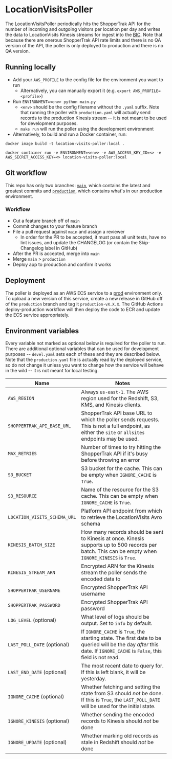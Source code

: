 # LocationVisitsPoller

The LocationVisitsPoller periodically hits the ShopperTrak API for the number of incoming and outgoing visitors per location per day and writes the data to LocationVisits Kinesis streams for ingest into the [BIC](https://github.com/NYPL/BIC). Note that because there are onerous ShopperTrak API rate limits and there is no QA version of the API, the poller is only deployed to production and there is no QA version.

## Running locally
* Add your `AWS_PROFILE` to the config file for the environment you want to run
  * Alternatively, you can manually export it (e.g. `export AWS_PROFILE=<profile>`)
* Run `ENVIRONMENT=<env> python main.py`
  * `<env>` should be the config filename without the `.yaml` suffix. Note that running the poller with `production.yaml` will actually send records to the production Kinesis stream -- it is not meant to be used for development purposes.
  * `make run` will run the poller using the development environment
* Alternatively, to build and run a Docker container, run:
```
docker image build -t location-visits-poller:local .

docker container run -e ENVIRONMENT=<env> -e AWS_ACCESS_KEY_ID=<> -e AWS_SECRET_ACCESS_KEY=<> location-visits-poller:local
```

## Git workflow
This repo has only two branches: [`main`](https://github.com/NYPL/location-visits-poller/tree/main), which contains the latest and greatest commits and [`production`](https://github.com/NYPL/location-visits-poller/tree/production), which contains what's in our production environment.

### Workflow
- Cut a feature branch off of `main`
- Commit changes to your feature branch
- File a pull request against `main` and assign a reviewer
  - In order for the PR to be accepted, it must pass all unit tests, have no lint issues, and update the CHANGELOG (or contain the Skip-Changelog label in GitHub)
- After the PR is accepted, merge into `main`
- Merge `main` > `production`
- Deploy app to production and confirm it works

## Deployment
The poller is deployed as an AWS ECS service to a [prod](https://us-east-1.console.aws.amazon.com/ecs/home?region=us-east-1#/clusters/location-visits-poller-production/services) environment only. To upload a new version of this service, create a new release in GitHub off of the `production` branch and tag it `production-vX.X.X`. The GitHub Actions deploy-production workflow will then deploy the code to ECR and update the ECS service appropriately.

## Environment variables
Every variable not marked as optional below is required for the poller to run. There are additional optional variables that can be used for development purposes -- `devel.yaml` sets each of these and they are described below. Note that the `production.yaml` file is actually read by the deployed service, so do not change it unless you want to change how the service will behave in the wild -- it is not meant for local testing.

| Name        | Notes           |
| ------------- | ------------- |
| `AWS_REGION` | Always `us-east-1`. The AWS region used for the Redshift, S3, KMS, and Kinesis clients. |
| `SHOPPERTRAK_API_BASE_URL` | ShopperTrak API base URL to which the poller sends requests. This is not a full endpoint, as either the `site` or `allsites` endpoints may be used. |
| `MAX_RETRIES` | Number of times to try hitting the ShopperTrak API if it's busy before throwing an error |
| `S3_BUCKET` | S3 bucket for the cache. This can be empty when `IGNORE_CACHE` is `True`. |
| `S3_RESOURCE` | Name of the resource for the S3 cache. This can be empty when `IGNORE_CACHE` is `True`. |
| `LOCATION_VISITS_SCHEMA_URL` | Platform API endpoint from which to retrieve the LocationVisits Avro schema |
| `KINESIS_BATCH_SIZE` | How many records should be sent to Kinesis at once. Kinesis supports up to 500 records per batch. This can be empty when `IGNORE_KINESIS` is `True`. |
| `KINESIS_STREAM_ARN` | Encrypted ARN for the Kinesis stream the poller sends the encoded data to |
| `SHOPPERTRAK_USERNAME` | Encrypted ShopperTrak API username |
| `SHOPPERTRAK_PASSWORD` | Encrypted ShopperTrak API password |
| `LOG_LEVEL` (optional) | What level of logs should be output. Set to `info` by default. |
| `LAST_POLL_DATE` (optional) | If `IGNORE_CACHE` is `True`, the starting state. The first date to be queried will be the day *after* this date. If `IGNORE_CACHE` is `False`, this field is not read. |
| `LAST_END_DATE` (optional) | The most recent date to query for. If this is left blank, it will be yesterday. |
| `IGNORE_CACHE` (optional) | Whether fetching and setting the state from S3 should *not* be done. If this is `True`, the `LAST_POLL_DATE` will be used for the initial state. |
| `IGNORE_KINESIS` (optional) | Whether sending the encoded records to Kinesis should *not* be done |
| `IGNORE_UPDATE` (optional) | Whether marking old records as stale in Redshift should *not* be done |